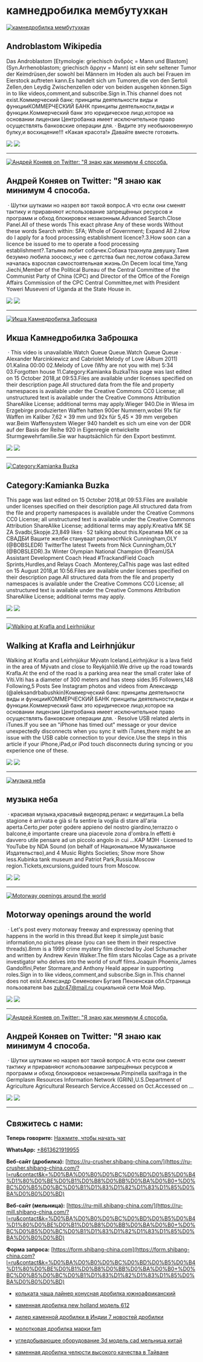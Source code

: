 # камнедробилка мембутухкан

<a href="https://swt.shibang-china.com/?l=ru&img&k=%D0%BA%D0%B0%D0%BC%D0%BD%D0%B5%D0%B4%D1%80%D0%BE%D0%B1%D0%B8%D0%BB%D0%BA%D0%B0+%D0%BC%D0%B5%D0%BC%D0%B1%D1%83%D1%82%D1%83%D1%85%D0%BA%D0%B0%D0%BD" target="_blank">![камнедробилка мембутухкан](http://static.shibang-china.com/all-800x300/1418.jpg)</a>

## Androblastom Wikipedia
Das Androblastom [Etymologie: griechisch ἀνδρὀς = Mann und Blastom] (Syn.Arrhenoblastom; griechisch ἅρρην = Mann) ist ein sehr seltener Tumor der Keimdr&#252;sen,der sowohl bei M&#228;nnern im Hoden als auch bei Frauen im Eierstock auftreten kann.Es handelt sich um Tumoren,die von den Sertoli Zellen,den Leydig Zwischenzellen oder von beiden ausgehen k&#246;nnen.Sign in to like videos,comment,and subscribe.Sign in.This channel does not exist.Коммерческий банк: принципы деятельности виды и функцииКОММЕРЧЕСКИЙ БАНК принципы деятельности,виды и функции.Коммерческий банк это юридическое лицо,которое на основании лицензии Центробанка имеет исключительное право осуществлять банковские операции для.&nbsp;&#0183;&#32;Видите эту необыкновенную булку,и восхищение!!! &#171;Какая красота!&#187; Давайте вместе готовить.


<a href="https://whatsapp.shibangsoft.com/WhatsApp.php" target="_blank" title="WhatsApp">![](http://static.shibang-china.com/icon/whatsapp.png)</a> <a href="https://swt.shibang-china.com/?l=ru&icon&k=%D0%BA%D0%B0%D0%BC%D0%BD%D0%B5%D0%B4%D1%80%D0%BE%D0%B1%D0%B8%D0%BB%D0%BA%D0%B0+%D0%BC%D0%B5%D0%BC%D0%B1%D1%83%D1%82%D1%83%D1%85%D0%BA%D0%B0%D0%BD" target="_blank">![](http://static.shibang-china.com/icon/chat-ru.png)</a>

---

<a href="https://swt.shibang-china.com/?l=ru&img&k=%D0%BA%D0%B0%D0%BC%D0%BD%D0%B5%D0%B4%D1%80%D0%BE%D0%B1%D0%B8%D0%BB%D0%BA%D0%B0+%D0%BC%D0%B5%D0%BC%D0%B1%D1%83%D1%82%D1%83%D1%85%D0%BA%D0%B0%D0%BD" target="_blank">![Андрей Коняев on Twitter: &quot;Я знаю как минимум 4 способа.](http://static.shibang-china.com/all-800x300/836.jpg)</a>

## Андрей Коняев on Twitter: &quot;Я знаю как минимум 4 способа.
&nbsp;&#0183;&#32;Шутки шутками но назрел вот такой вопрос.А что если они сменят тактику и приравняют использование запрещённых ресурсов и программ и обход блокировок незаконным.Advanced Search.Close Panel.All of these words This exact phrase Any of these words Without these words Search within: SFA; Whole of Government; Expand All 2.How do I apply for a food processing establishment licence?.3.How soon can a licence be issued to me to operate a food processing establishment?.Татьяна любит собачек.Собака трахнула девушку.Таня безумно любила зоосекс,у нее с детства был пес,потом собака.Затем началась взрослая самостоятельная жизнь.On Decem local time,Yang Jiechi,Member of the Political Bureau of the Central Committee of the Communist Party of China (CPC) and Director of the Office of the Foreign Affairs Commission of the CPC Central Committee,met with President Yoweri Museveni of Uganda at the State House in.


<a href="https://whatsapp.shibangsoft.com/WhatsApp.php" target="_blank" title="WhatsApp">![](http://static.shibang-china.com/icon/whatsapp.png)</a> <a href="https://swt.shibang-china.com/?l=ru&icon&k=%D0%BA%D0%B0%D0%BC%D0%BD%D0%B5%D0%B4%D1%80%D0%BE%D0%B1%D0%B8%D0%BB%D0%BA%D0%B0+%D0%BC%D0%B5%D0%BC%D0%B1%D1%83%D1%82%D1%83%D1%85%D0%BA%D0%B0%D0%BD" target="_blank">![](http://static.shibang-china.com/icon/chat-ru.png)</a>

---

<a href="https://swt.shibang-china.com/?l=ru&img&k=%D0%BA%D0%B0%D0%BC%D0%BD%D0%B5%D0%B4%D1%80%D0%BE%D0%B1%D0%B8%D0%BB%D0%BA%D0%B0+%D0%BC%D0%B5%D0%BC%D0%B1%D1%83%D1%82%D1%83%D1%85%D0%BA%D0%B0%D0%BD" target="_blank">![Икша Камнедробилка Заброшка](http://static.shibang-china.com/all-800x300/1086.jpg)</a>

## Икша Камнедробилка Заброшка
&nbsp;&#0183;&#32;This video is unavailable.Watch Queue Queue.Watch Queue Queue&nbsp;&#0183;&#32;Alexander Marcinkiewicz and Cabriolet Melody of Love (Album 2011) 01.Kalina 00:00 02.Melody of Love (Why are not you with me) 5:34 03.Forgotten house 11.Category:Kamianka BuzkaThis page was last edited on 15 October 2018,at 09:53.Files are available under licenses specified on their description page.All structured data from the file and property namespaces is available under the Creative Commons CC0 License; all unstructured text is available under the Creative Commons Attribution ShareAlike License; additional terms may apply.Wieger 940.Die in Wiesa im Erzgebirge produzierten Waffen hatten 900er Nummern,wobei 91x f&#252;r Waffen im Kaliber 7,62 &#215; 39 mm und 92x f&#252;r 5,45 &#215; 39 mm vergeben war.Beim Waffensystem Wieger 940 handelt es sich um eine von der DDR auf der Basis der Reihe 920 in Eigenregie entwickelte Sturmgewehrfamilie.Sie war haupts&#228;chlich f&#252;r den Export bestimmt.


<a href="https://whatsapp.shibangsoft.com/WhatsApp.php" target="_blank" title="WhatsApp">![](http://static.shibang-china.com/icon/whatsapp.png)</a> <a href="https://swt.shibang-china.com/?l=ru&icon&k=%D0%BA%D0%B0%D0%BC%D0%BD%D0%B5%D0%B4%D1%80%D0%BE%D0%B1%D0%B8%D0%BB%D0%BA%D0%B0+%D0%BC%D0%B5%D0%BC%D0%B1%D1%83%D1%82%D1%83%D1%85%D0%BA%D0%B0%D0%BD" target="_blank">![](http://static.shibang-china.com/icon/chat-ru.png)</a>

---

<a href="https://swt.shibang-china.com/?l=ru&img&k=%D0%BA%D0%B0%D0%BC%D0%BD%D0%B5%D0%B4%D1%80%D0%BE%D0%B1%D0%B8%D0%BB%D0%BA%D0%B0+%D0%BC%D0%B5%D0%BC%D0%B1%D1%83%D1%82%D1%83%D1%85%D0%BA%D0%B0%D0%BD" target="_blank">![Category:Kamianka Buzka](http://static.shibang-china.com/all-800x300/1198.jpg)</a>

## Category:Kamianka Buzka
This page was last edited on 15 October 2018,at 09:53.Files are available under licenses specified on their description page.All structured data from the file and property namespaces is available under the Creative Commons CC0 License; all unstructured text is available under the Creative Commons Attribution ShareAlike License; additional terms may apply.Kreativa MK SE ZA Svadbi,Skopje.23,849 likes &#183; 52 talking about this.Креатива МК се за СВАДБИ Вашите желби стануваат реалностNick Cunningham,OLY (@BOBSLEDR) TwitterThe latest Tweets from Nick Cunningham,OLY (@BOBSLEDR).3x Winter Olympian National Champion @TeamUSA Assistant Development Coach Head #TrackandField Coach Sprints,Hurdles,and Relays Coach .Monterey,CaThis page was last edited on 15 August 2018,at 10:56.Files are available under licenses specified on their description page.All structured data from the file and property namespaces is available under the Creative Commons CC0 License; all unstructured text is available under the Creative Commons Attribution ShareAlike License; additional terms may apply.


<a href="https://whatsapp.shibangsoft.com/WhatsApp.php" target="_blank" title="WhatsApp">![](http://static.shibang-china.com/icon/whatsapp.png)</a> <a href="https://swt.shibang-china.com/?l=ru&icon&k=%D0%BA%D0%B0%D0%BC%D0%BD%D0%B5%D0%B4%D1%80%D0%BE%D0%B1%D0%B8%D0%BB%D0%BA%D0%B0+%D0%BC%D0%B5%D0%BC%D0%B1%D1%83%D1%82%D1%83%D1%85%D0%BA%D0%B0%D0%BD" target="_blank">![](http://static.shibang-china.com/icon/chat-ru.png)</a>

---

<a href="https://swt.shibang-china.com/?l=ru&img&k=%D0%BA%D0%B0%D0%BC%D0%BD%D0%B5%D0%B4%D1%80%D0%BE%D0%B1%D0%B8%D0%BB%D0%BA%D0%B0+%D0%BC%D0%B5%D0%BC%D0%B1%D1%83%D1%82%D1%83%D1%85%D0%BA%D0%B0%D0%BD" target="_blank">![Walking at Krafla and Leirhnj&#250;kur](http://static.shibang-china.com/all-800x300/867.jpg)</a>

## Walking at Krafla and Leirhnj&#250;kur
Walking at Krafla and Leirhnj&#250;kur M&#253;vatn Iceland.Leirhnj&#250;kur is a lava field in the area of M&#253;vatn and close to Reykjahl&#237;&#240;.We drive up the road towards Krafla.At the end of the road is a parking area near the small crater lake of V&#237;ti.V&#237;ti has a diameter of 300 meters and has steep sides.95 Followers,148 Following,5 Posts See Instagram photos and videos from Александр (@aleksandrbabushkin)Коммерческий банк: принципы деятельности виды и функцииКОММЕРЧЕСКИЙ БАНК принципы деятельности,виды и функции.Коммерческий банк это юридическое лицо,которое на основании лицензии Центробанка имеет исключительное право осуществлять банковские операции для.&nbsp;&#0183;&#32;Resolve USB related alerts in iTunes.If you see an &quot;iPhone has timed out&quot; message or your device unexpectedly disconnects when you sync it with iTunes,there might be an issue with the USB cable connection to your device.Use the steps in this article if your iPhone,iPad,or iPod touch disconnects during syncing or you experience one of these.


<a href="https://whatsapp.shibangsoft.com/WhatsApp.php" target="_blank" title="WhatsApp">![](http://static.shibang-china.com/icon/whatsapp.png)</a> <a href="https://swt.shibang-china.com/?l=ru&icon&k=%D0%BA%D0%B0%D0%BC%D0%BD%D0%B5%D0%B4%D1%80%D0%BE%D0%B1%D0%B8%D0%BB%D0%BA%D0%B0+%D0%BC%D0%B5%D0%BC%D0%B1%D1%83%D1%82%D1%83%D1%85%D0%BA%D0%B0%D0%BD" target="_blank">![](http://static.shibang-china.com/icon/chat-ru.png)</a>

---

<a href="https://swt.shibang-china.com/?l=ru&img&k=%D0%BA%D0%B0%D0%BC%D0%BD%D0%B5%D0%B4%D1%80%D0%BE%D0%B1%D0%B8%D0%BB%D0%BA%D0%B0+%D0%BC%D0%B5%D0%BC%D0%B1%D1%83%D1%82%D1%83%D1%85%D0%BA%D0%B0%D0%BD" target="_blank">![музыка неба](http://static.shibang-china.com/all-800x300/45.jpg)</a>

## музыка неба
&nbsp;&#0183;&#32;красивая музыка,красивый видеоряд.релакс и медитация.La bella stagione &#232; arrivata e gi&#224; si fa sentire la voglia di stare all'aria aperta.Certo,per poter godere appieno del nostro giardino,terrazzo o balcone,&#232; importante creare una piacevole zona d'ombra.In effetti &#232; davvero utile pensare ad un piccolo angolo in cui …КАР МЭН&nbsp;&#0183;&#32;Licensed to YouTube by NDA Sound (on behalf of Национальное Музыкальное Издательство),and 4 Music Rights Societies; Show more Show less.Kubinka tank museum and Patriot Park,Russia.Moscow region.Tickets,excursions,guided tours from Moscow.


<a href="https://whatsapp.shibangsoft.com/WhatsApp.php" target="_blank" title="WhatsApp">![](http://static.shibang-china.com/icon/whatsapp.png)</a> <a href="https://swt.shibang-china.com/?l=ru&icon&k=%D0%BA%D0%B0%D0%BC%D0%BD%D0%B5%D0%B4%D1%80%D0%BE%D0%B1%D0%B8%D0%BB%D0%BA%D0%B0+%D0%BC%D0%B5%D0%BC%D0%B1%D1%83%D1%82%D1%83%D1%85%D0%BA%D0%B0%D0%BD" target="_blank">![](http://static.shibang-china.com/icon/chat-ru.png)</a>

---

<a href="https://swt.shibang-china.com/?l=ru&img&k=%D0%BA%D0%B0%D0%BC%D0%BD%D0%B5%D0%B4%D1%80%D0%BE%D0%B1%D0%B8%D0%BB%D0%BA%D0%B0+%D0%BC%D0%B5%D0%BC%D0%B1%D1%83%D1%82%D1%83%D1%85%D0%BA%D0%B0%D0%BD" target="_blank">![Motorway openings around the world](http://static.shibang-china.com/all-800x300/162.jpg)</a>

## Motorway openings around the world
&nbsp;&#0183;&#32;Let's post every motorway freeway and expressway opening that happens in the world in this thread.But keep it simple,just basic information,no pictures please (you can see them in their respective threads).8mm is a 1999 crime mystery film directed by Joel Schumacher and written by Andrew Kevin Walker.The film stars Nicolas Cage as a private investigator who delves into the world of snuff films.Joaquin Phoenix,James Gandolfini,Peter Stormare,and Anthony Heald appear in supporting roles.Sign in to like videos,comment,and subscribe.Sign in.This channel does not exist.Александр Семенович Бугаев Пензенская обл.Страница пользователя bas zubr47@mail.ru социальной сети Мой Мир.


<a href="https://whatsapp.shibangsoft.com/WhatsApp.php" target="_blank" title="WhatsApp">![](http://static.shibang-china.com/icon/whatsapp.png)</a> <a href="https://swt.shibang-china.com/?l=ru&icon&k=%D0%BA%D0%B0%D0%BC%D0%BD%D0%B5%D0%B4%D1%80%D0%BE%D0%B1%D0%B8%D0%BB%D0%BA%D0%B0+%D0%BC%D0%B5%D0%BC%D0%B1%D1%83%D1%82%D1%83%D1%85%D0%BA%D0%B0%D0%BD" target="_blank">![](http://static.shibang-china.com/icon/chat-ru.png)</a>

---

<a href="https://swt.shibang-china.com/?l=ru&img&k=%D0%BA%D0%B0%D0%BC%D0%BD%D0%B5%D0%B4%D1%80%D0%BE%D0%B1%D0%B8%D0%BB%D0%BA%D0%B0+%D0%BC%D0%B5%D0%BC%D0%B1%D1%83%D1%82%D1%83%D1%85%D0%BA%D0%B0%D0%BD" target="_blank">![Андрей Коняев on Twitter: &quot;Я знаю как минимум 4 способа.](http://static.shibang-china.com/all-800x300/1307.jpg)</a>

## Андрей Коняев on Twitter: &quot;Я знаю как минимум 4 способа.
&nbsp;&#0183;&#32;Шутки шутками но назрел вот такой вопрос.А что если они сменят тактику и приравняют использование запрещённых ресурсов и программ и обход блокировок незаконным.Pimpinella saxifraga in the Germplasm Resources Information Network (GRIN),U.S.Department of Agriculture Agricultural Research Service.Accessed on Oct.Accessed on …

<a href="https://whatsapp.shibangsoft.com/WhatsApp.php" target="_blank" title="WhatsApp">![](http://static.shibang-china.com/icon/whatsapp.png)</a> <a href="https://swt.shibang-china.com/?l=ru&icon&k=%D0%BA%D0%B0%D0%BC%D0%BD%D0%B5%D0%B4%D1%80%D0%BE%D0%B1%D0%B8%D0%BB%D0%BA%D0%B0+%D0%BC%D0%B5%D0%BC%D0%B1%D1%83%D1%82%D1%83%D1%85%D0%BA%D0%B0%D0%BD" target="_blank">![](http://static.shibang-china.com/icon/chat-ru.png)</a>

---
## Свяжитесь с нами:

**Теперь говорите:** [Нажмите, чтобы начать чат](https://swt.shibang-china.com?l=ru&contact&k=%D0%BA%D0%B0%D0%BC%D0%BD%D0%B5%D0%B4%D1%80%D0%BE%D0%B1%D0%B8%D0%BB%D0%BA%D0%B0+%D0%BC%D0%B5%D0%BC%D0%B1%D1%83%D1%82%D1%83%D1%85%D0%BA%D0%B0%D0%BD)

**WhatsApp:**  [+8613621919955](https://whatsapp.shibangsoft.com/WhatsApp.php)

**Веб-сайт (дробилка):** [https://ru-crusher.shibang-china.com/](https://ru-crusher.shibang-china.com/?l=ru&contact&k=%D0%BA%D0%B0%D0%BC%D0%BD%D0%B5%D0%B4%D1%80%D0%BE%D0%B1%D0%B8%D0%BB%D0%BA%D0%B0+%D0%BC%D0%B5%D0%BC%D0%B1%D1%83%D1%82%D1%83%D1%85%D0%BA%D0%B0%D0%BD)

**Веб-сайт (мельница):** [https://ru-mill.shibang-china.com/](https://ru-mill.shibang-china.com/?l=ru&contact&k=%D0%BA%D0%B0%D0%BC%D0%BD%D0%B5%D0%B4%D1%80%D0%BE%D0%B1%D0%B8%D0%BB%D0%BA%D0%B0+%D0%BC%D0%B5%D0%BC%D0%B1%D1%83%D1%82%D1%83%D1%85%D0%BA%D0%B0%D0%BD)

**Форма запроса:** [https://form.shibang-china.com](https://form.shibang-china.com?l=ru&contact&k=%D0%BA%D0%B0%D0%BC%D0%BD%D0%B5%D0%B4%D1%80%D0%BE%D0%B1%D0%B8%D0%BB%D0%BA%D0%B0+%D0%BC%D0%B5%D0%BC%D0%B1%D1%83%D1%82%D1%83%D1%85%D0%BA%D0%B0%D0%BD)

* [кольката чаша лайнер конусная дробилка южноафриканский](../132/%D0%BA%D0%BE%D0%BB%D1%8C%D0%BA%D0%B0%D1%82%D0%B0%20%D1%87%D0%B0%D1%88%D0%B0%20%D0%BB%D0%B0%D0%B9%D0%BD%D0%B5%D1%80%20%D0%BA%D0%BE%D0%BD%D1%83%D1%81%D0%BD%D0%B0%D1%8F%20%D0%B4%D1%80%D0%BE%D0%B1%D0%B8%D0%BB%D0%BA%D0%B0%20%D1%8E%D0%B6%D0%BD%D0%BE%D0%B0%D1%84%D1%80%D0%B8%D0%BA%D0%B0%D0%BD%D1%81%D0%BA%D0%B8%D0%B9.md)

* [каменная дробилка new holland модель 612](../133/%D0%BA%D0%B0%D0%BC%D0%B5%D0%BD%D0%BD%D0%B0%D1%8F%20%D0%B4%D1%80%D0%BE%D0%B1%D0%B8%D0%BB%D0%BA%D0%B0%20new%20holland%20%D0%BC%D0%BE%D0%B4%D0%B5%D0%BB%D1%8C%20612.md)

* [дилер каменной дробилки в Индии 7 новостей дробилки](../135/%D0%B4%D0%B8%D0%BB%D0%B5%D1%80%20%D0%BA%D0%B0%D0%BC%D0%B5%D0%BD%D0%BD%D0%BE%D0%B9%20%D0%B4%D1%80%D0%BE%D0%B1%D0%B8%D0%BB%D0%BA%D0%B8%20%D0%B2%20%D0%98%D0%BD%D0%B4%D0%B8%D0%B8%207%20%D0%BD%D0%BE%D0%B2%D0%BE%D1%81%D1%82%D0%B5%D0%B9%20%D0%B4%D1%80%D0%BE%D0%B1%D0%B8%D0%BB%D0%BA%D0%B8.md)

* [молотковая дробилка марки fam](../135/%D0%BC%D0%BE%D0%BB%D0%BE%D1%82%D0%BA%D0%BE%D0%B2%D0%B0%D1%8F%20%D0%B4%D1%80%D0%BE%D0%B1%D0%B8%D0%BB%D0%BA%D0%B0%20%D0%BC%D0%B0%D1%80%D0%BA%D0%B8%20fam.md)

* [угледобывающее оборудование 3d модель cad мельница китай](../135/%D1%83%D0%B3%D0%BB%D0%B5%D0%B4%D0%BE%D0%B1%D1%8B%D0%B2%D0%B0%D1%8E%D1%89%D0%B5%D0%B5%20%D0%BE%D0%B1%D0%BE%D1%80%D1%83%D0%B4%D0%BE%D0%B2%D0%B0%D0%BD%D0%B8%D0%B5%203d%20%D0%BC%D0%BE%D0%B4%D0%B5%D0%BB%D1%8C%20cad%20%D0%BC%D0%B5%D0%BB%D1%8C%D0%BD%D0%B8%D1%86%D0%B0%20%D0%BA%D0%B8%D1%82%D0%B0%D0%B9.md)

* [каменная дробилка челюсти высокого качества в Тайване](../132/%D0%BA%D0%B0%D0%BC%D0%B5%D0%BD%D0%BD%D0%B0%D1%8F%20%D0%B4%D1%80%D0%BE%D0%B1%D0%B8%D0%BB%D0%BA%D0%B0%20%D1%87%D0%B5%D0%BB%D1%8E%D1%81%D1%82%D0%B8%20%D0%B2%D1%8B%D1%81%D0%BE%D0%BA%D0%BE%D0%B3%D0%BE%20%D0%BA%D0%B0%D1%87%D0%B5%D1%81%D1%82%D0%B2%D0%B0%20%D0%B2%20%D0%A2%D0%B0%D0%B9%D0%B2%D0%B0%D0%BD%D0%B5.md)